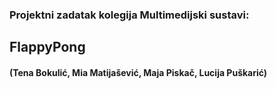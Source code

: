 <h3> Projektni zadatak kolegija Multimedijski sustavi: </h3>
<h2> FlappyPong </h2>
<h4>(Tena Bokulić, Mia Matijašević, Maja Piskač, Lucija Puškarić) </h4>


